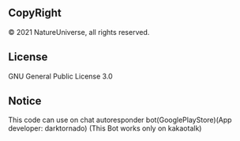 CopyRight
-
© 2021 NatureUniverse, all rights reserved.

License
-
GNU General Public License 3.0

Notice
-
This code can use on 
chat autoresponder bot(GooglePlayStore)(App developer: darktornado)
(This Bot works only on kakaotalk)
